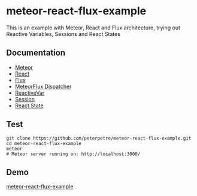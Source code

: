 # meteor-react-flux-example
This is an example with Meteor, React and Flux architecture, trying out Reactive Variables, Sessions and React States

## Documentation
- [Meteor](http://docs.meteor.com/#/basic/)
- [React](https://facebook.github.io/react/docs/getting-started.html)
- [Flux](https://facebook.github.io/flux/)
- [MeteorFlux Dispatcher](https://atmospherejs.com/meteorflux/dispatcher)
- [ReactiveVar](http://docs.meteor.com/#/full/reactivevar_pkg)
- [Session](http://docs.meteor.com/#/basic/session)
- [React State](https://facebook.github.io/react/docs/interactivity-and-dynamic-uis.html)

## Test
```
git clone https://github.com/peterpetre/meteor-react-flux-example.git
cd meteor-react-flux-example
meteor
# Meteor server running on: http://localhost:3000/
```

## Demo
[meteor-react-flux-example](http://meteor-react-flux-example.meteor.com/)
